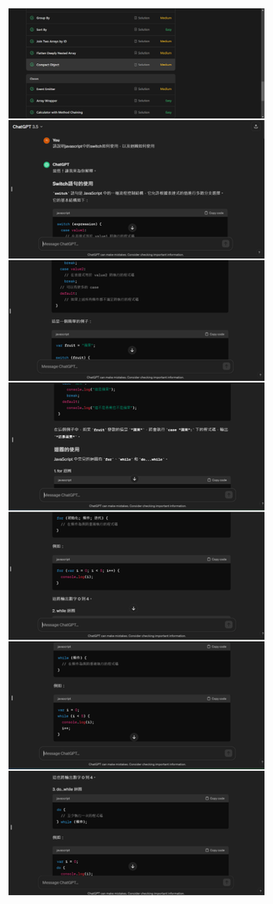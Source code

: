 
<img src="image.png" data-src="{{curFolderPath}}/image.png" alt="alt" >
<img src="image2.png" data-src="{{curFolderPath}}/image2.png" alt="alt" >
<img src="image3.png" data-src="{{curFolderPath}}/image3.png" alt="alt" >
<img src="image4.png" data-src="{{curFolderPath}}/image4.png" alt="alt" >
<img src="image5.png" data-src="{{curFolderPath}}/image5.png" alt="alt" >
<img src="image6.png" data-src="{{curFolderPath}}/image6.png" alt="alt" >
<img src="image7.png" data-src="{{curFolderPath}}/image7.png" alt="alt" >
